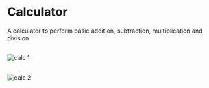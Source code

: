 # Calculator
A calculator to perform basic addition, subtraction, multiplication and division
##
![calc 1](https://user-images.githubusercontent.com/80638381/197239772-48e24aa3-213b-40f8-9d26-09bc1f35e415.png)
##
![calc 2](https://user-images.githubusercontent.com/80638381/197239805-c77f5de9-e6ae-4a3b-ae2b-fd476ec87c8d.png)
